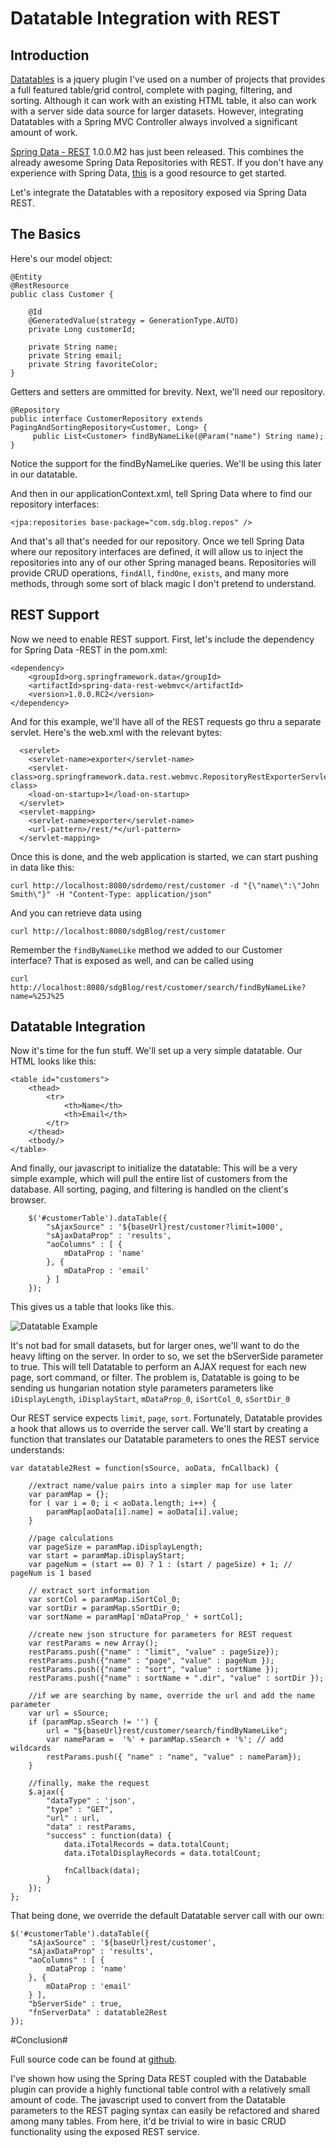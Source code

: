 # Datatable Integration with REST

## Introduction ##

[Datatables](http://datatables.net/ "Datatables") is a jquery plugin I've used on a number of projects that provides a full featured table/grid control, complete with paging, filtering, and sorting.  Although it can work with an existing HTML table, it also can work with a server side data source for larger datasets.  However, integrating Datatables with a Spring MVC Controller always involved a significant amount of work.  

[Spring Data - REST](http://www.springsource.org/spring-data/rest "Spring Data -Rest")  1.0.0.M2 has just been released.  This combines the already awesome Spring Data Repositories with REST.  If you don't have any experience with Spring Data, [this](http://blog.springsource.com/2011/02/10/getting-started-with-spring-data-jpa/) is a good resource to get started.

Let's integrate the Datatables with a repository exposed via Spring Data REST.

## The Basics ##

Here's our model object:

	@Entity
	@RestResource
	public class Customer {
		
		@Id
	    @GeneratedValue(strategy = GenerationType.AUTO)
	    private Long customerId;
	
		private String name;
		private String email;
		private String favoriteColor;
	}

Getters and setters are ommitted for brevity.  Next, we'll need our repository.

	@Repository
	public interface CustomerRepository extends PagingAndSortingRepository<Customer, Long> {
		 public List<Customer> findByNameLike(@Param("name") String name);
	}

Notice the support for the findByNameLike queries.  We'll be using this later in our datatable.

And then in our applicationContext.xml, tell Spring Data where to find our repository interfaces:

	<jpa:repositories base-package="com.sdg.blog.repos" />

	
And that's all that's needed for our repository.  Once we tell Spring Data where our repository interfaces are defined, it will allow us to inject the repositories into any of our other Spring managed beans.  Repositories will provide CRUD operations, `findAll`, `findOne`, `exists`, and many more methods, through some sort of black magic I don't pretend to understand.

## REST Support ##

Now we need to enable REST support.  First, let's include the dependency for Spring Data -REST in the pom.xml:

	<dependency>
		<groupId>org.springframework.data</groupId>
		<artifactId>spring-data-rest-webmvc</artifactId>
		<version>1.0.0.RC2</version>
	</dependency>

And for this example, we'll have all of the REST requests go thru a separate servlet.  Here's the web.xml with the relevant bytes:

	  <servlet>
	    <servlet-name>exporter</servlet-name>
	    <servlet-class>org.springframework.data.rest.webmvc.RepositoryRestExporterServlet</servlet-class>
	    <load-on-startup>1</load-on-startup>
	  </servlet>
	  <servlet-mapping>
	    <servlet-name>exporter</servlet-name>
	    <url-pattern>/rest/*</url-pattern>
	  </servlet-mapping>


Once this is done, and the web application is started, we can start pushing in data like this:

`curl http://localhost:8080/sdrdemo/rest/customer -d "{\"name\":\"John Smith\"}" -H "Content-Type: application/json"`

And you can retrieve data using

`curl http://localhost:8080/sdgBlog/rest/customer`

Remember the `findByNameLike` method we added to our Customer interface?  That is exposed as well, and can be called using

`curl http://localhost:8080/sdgBlog/rest/customer/search/findByNameLike?name=%25J%25
`
## Datatable Integration ##

Now it's time for the fun stuff.  We'll set up a very simple datatable.  Our HTML looks like this:

	<table id="customers">
		<thead>
			<tr>
				<th>Name</th>
		    	<th>Email</th>
			</tr>
		</thead>
		<tbody/>
	</table>

And finally, our javascript to initialize the datatable:  This will be a very simple example, which will pull the entire list of customers from the database.  All sorting, paging, and filtering is handled on the client's browser.

		$('#customerTable').dataTable({
			"sAjaxSource" : '${baseUrl}rest/customer?limit=1000',
			"sAjaxDataProp" : 'results',
			"aoColumns" : [ {
				mDataProp : 'name'
			}, {
				mDataProp : 'email'
			} ]
		});

This gives us a table that looks like this.


![Datatable Example](https://dl.dropbox.com/u/336272/datatable_ex.png)


It's not bad for small datasets, but for larger ones, we'll want to do the heavy lifting on the server.  In order to so, we set the bServerSide parameter to true.  This will tell Datatable to perform an AJAX request for each new page, sort command, or filter.  The problem is, Datatable is going to be sending us hungarian notation style parameters  parameters like `iDisplayLength`, `iDisplayStart`, `mDataProp_0`, `iSortCol_0`, `sSortDir_0`

Our REST service expects `limit`, `page`, `sort`.  Fortunately, Datatable provides a hook that allows us to override the server call. We'll start by creating a function that translates our Datatable parameters to ones the REST service understands:

	var datatable2Rest = function(sSource, aoData, fnCallback) {
		
		//extract name/value pairs into a simpler map for use later
		var paramMap = {};
		for ( var i = 0; i < aoData.length; i++) {
			paramMap[aoData[i].name] = aoData[i].value;
		}
	
		//page calculations
		var pageSize = paramMap.iDisplayLength;
		var start = paramMap.iDisplayStart;
		var pageNum = (start == 0) ? 1 : (start / pageSize) + 1; // pageNum is 1 based
		
		// extract sort information
		var sortCol = paramMap.iSortCol_0;
		var sortDir = paramMap.sSortDir_0;
		var sortName = paramMap['mDataProp_' + sortCol];
	
		//create new json structure for parameters for REST request
		var restParams = new Array();
		restParams.push({"name" : "limit", "value" : pageSize});
		restParams.push({"name" : "page", "value" : pageNum });
		restParams.push({"name" : "sort", "value" : sortName });
		restParams.push({"name" : sortName + ".dir", "value" : sortDir });
	
		//if we are searching by name, override the url and add the name parameter
		var url = sSource;
		if (paramMap.sSearch != '') {
			url = "${baseUrl}rest/customer/search/findByNameLike";
			var nameParam =  '%' + paramMap.sSearch + '%'; // add wildcards
			restParams.push({ "name" : "name", "value" : nameParam});
		}
		
		//finally, make the request
		$.ajax({
			"dataType" : 'json',
			"type" : "GET",
			"url" : url,
			"data" : restParams,
			"success" : function(data) {
				data.iTotalRecords = data.totalCount;
				data.iTotalDisplayRecords = data.totalCount;
	
				fnCallback(data);
			}
		});
	};

That being done, we override the default Datatable server call with our own:
	
	$('#customerTable').dataTable({
		"sAjaxSource" : '${baseUrl}rest/customer',
		"sAjaxDataProp" : 'results',
		"aoColumns" : [ {
			mDataProp : 'name'
		}, {
			mDataProp : 'email'
		} ],
		"bServerSide" : true,
		"fnServerData" : datatable2Rest
	});


#Conclusion#

Full source code can be found at [github](https://github.com/gcase/spring-data-rest-datatable-example).

I've shown how using the Spring Data REST coupled with the Databable plugin can provide a highly functional table control with a relatively small amount of code.   The javascript used to convert from the Datatable parameters to the REST paging syntax can easily be refactored and shared among many tables.   From here, it'd be trivial to wire in basic CRUD functionality using the exposed REST service.

